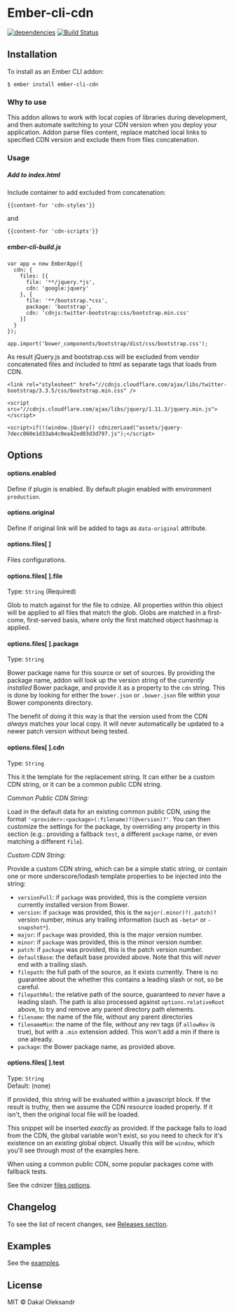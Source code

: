 # Ember-cli-cdn

[![dependencies](https://david-dm.org/dakal-oleksandr/ember-cli-cdn.svg)](https://david-dm.org/dakal-oleksandr/ember-cli-cdn) [![Build Status](https://travis-ci.org/dakal-oleksandr/ember-cli-cdn.svg?branch=master)](https://travis-ci.org/dakal-oleksandr/ember-cli-cdn)

## Installation

To install as an Ember CLI addon:

`$ ember install ember-cli-cdn`

### Why to use

This addon allows to work with local copies of libraries during development, 
and then automate switching to your CDN version when you deploy your application.
Addon parse files content, replace matched local links to specified CDN version and 
exclude them from files concatenation.

### Usage

##### Add to index.html

Include container to add excluded from concatenation:

`{{content-for 'cdn-styles'}}`

and

`{{content-for 'cdn-scripts'}}`

##### ember-cli-build.js

```
var app = new EmberApp({
  cdn: {
    files: [{
      file: '**/jquery.*js',
      cdn: 'google:jquery'
    }, {
      file: '**/bootstrap.*css',
      package: 'bootstrap',
      cdn: 'cdnjs:twitter-bootstrap:css/bootstrap.min.css'
    }]
  }
});

app.import('bower_components/bootstrap/dist/css/bootstrap.css');
```

As result jQuery.js and bootstrap.css will be excluded from vendor concatenated files and included to 
html as separate tags that loads from CDN.

```
<link rel="stylesheet" href="//cdnjs.cloudflare.com/ajax/libs/twitter-bootstrap/3.3.5/css/bootstrap.min.css" />

<script src="//cdnjs.cloudflare.com/ajax/libs/jquery/1.11.3/jquery.min.js"></script>

<script>if(!(window.jQuery)) cdnizerLoad("assets/jquery-7decc060e1d33ab4c0ea42ed03d3d797.js");</script>
```

## Options

#### options.enabled

Define if plugin is enabled. By default plugin enabled with environment `production`.

#### options.original

Define if original link will be added to tags as `data-original` attribute.

#### options.files[ ]

Files configurations.

#### options.files[ ].file

Type: `String` (Required)

Glob to match against for the file to cdnize. All properties within this object will be 
applied to all files that match the glob. Globs are matched in a first-come, first-served basis, 
where only the first matched object hashmap is applied.

#### options.files[ ].package

Type: `String`

Bower package name for this source or set of sources. By providing the package name, addon will look 
up the version string of the *currently installed* Bower package, and provide it as a property to the `cdn` 
string. This is done by looking for either the `bower.json` or `.bower.json` file within your 
Bower components directory.

The benefit of doing it this way is that the version used from the CDN *always* matches your local copy. 
It will never automatically be updated to a newer patch version without being tested.

#### options.files[ ].cdn

Type: `String`

This it the template for the replacement string. It can either be a custom CDN string, or it can be a 
common public CDN string.

*Common Public CDN String:*

Load in the default data for an existing common public CDN, using the format `'<provider>:<package>(:filename)?(@version)?'`.
You can then customize the settings for the package, by overriding any property in this 
section (e.g.: providing a fallback `test`, a different `package` name, or even matching a different `file`).

*Custom CDN String:*

Provide a custom CDN string, which can be a simple static string, or contain one or more underscore/lodash 
template properties to be injected into the string:

* `versionFull`: if `package` was provided, this is the complete version currently installed version from Bower.
* `version`: if `package` was provided, this is the `major(.minor)?(.patch)?` version number, minus any trailing information (such as `-beta*` or `-snapshot*`).
* `major`: if `package` was provided, this is the major version number.
* `minor`: if `package` was provided, this is the minor version number.
* `patch`: if `package` was provided, this is the patch version number.
* `defaultBase`: the default base provided above.  Note that this will *never* end with a trailing slash.
* `filepath`: the full path of the source, as it exists currently.  There is no guarantee about the whether this contains a leading slash or not, so be careful.
* `filepathRel`: the relative path of the source, guaranteed to *never* have a leading slash. The path is also processed against `options.relativeRoot` above, to try and remove any parent directory path elements.
* `filename`: the name of the file, without any parent directories
* `filenameMin`: the name of the file, *without* any rev tags (if `allowRev` is true), but *with* a `.min` extension added.  This won't add a min if there is one already.
* `package`: the Bower package name, as provided above.

#### options.files[ ].test

Type: `String`  
Default: (none)

If provided, this string will be evaluated within a javascript block.  If the result is truthy, then we assume the CDN 
resource loaded properly.  If it isn't, then the original local file will be loaded.

This snippet will be inserted *exactly* as provided.  If the package fails to load from the CDN, the global variable 
won't exist, so you need to check for it's existence on an *existing* global object. Usually this will be `window`, 
which you'll see through most of the examples here.  

When using a common public CDN, some popular packages come with fallback tests.

See the cdnizer [files options](https://github.com/OverZealous/cdnizer#optionsfiles).

## Changelog

To see the list of recent changes, see [Releases section](https://github.com/dakal-oleksandr/ember-cli-cdn/releases).

## Examples

See the [examples](https://github.com/dakal-oleksandr/ember-cli-cdn/blob/v2.1.0/ember-cli-build.js).

## License

MIT © Dakal Oleksandr
